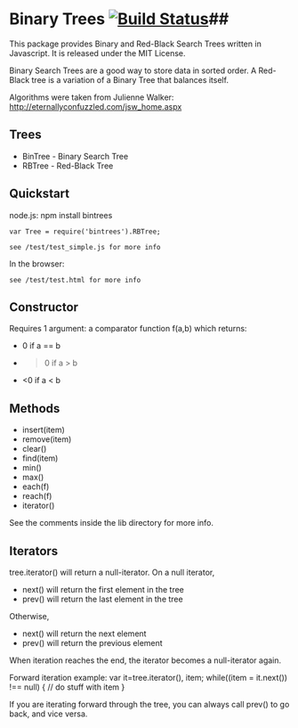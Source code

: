 Binary Trees [![Build Status](https://secure.travis-ci.org/vadimg/js_bintrees.png?branch=master)](http://travis-ci.org/vadimg/js_bintrees)##
============

This package provides Binary and Red-Black Search Trees written in Javascript. It is released under the MIT License.

Binary Search Trees are a good way to store data in sorted order. A Red-Black tree is a variation of a Binary Tree that balances itself.

Algorithms were taken from Julienne Walker: http://eternallyconfuzzled.com/jsw_home.aspx

Trees
------------

* BinTree - Binary Search Tree
* RBTree - Red-Black Tree

Quickstart
------------
node.js:
    npm install bintrees

    var Tree = require('bintrees').RBTree;

    see /test/test_simple.js for more info

In the browser:
    <script src="/path/to/treebase.js"></script>
    <script src="/path/to/rbtree.js"></script>
    <script>
        var Tree = bintrees.RBTree;
    </script>

    see /test/test.html for more info

Constructor
------------

Requires 1 argument: a comparator function f(a,b) which returns:
* 0 if a == b
* >0 if a > b
* <0 if a < b

Methods
------------

* insert(item)
* remove(item)
* clear()
* find(item)
* min()
* max()
* each(f)
* reach(f)
* iterator()

See the comments inside the lib directory for more info.

Iterators
------------

tree.iterator() will return a null-iterator. On a null iterator,
* next() will return the first element in the tree
* prev() will return the last element in the tree

Otherwise,
* next() will return the next element
* prev() will return the previous element

When iteration reaches the end, the iterator becomes a null-iterator again.

Forward iteration example:
var it=tree.iterator(), item;
while((item = it.next()) !== null) {
    // do stuff with item
}

If you are iterating forward through the tree, you can always call prev() to go back, and vice versa.
